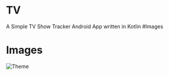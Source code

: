 # TV 
A Simple TV Show Tracker Android App written in Kotlin
#Images
# Images
![Theme](.images/theme.gif)